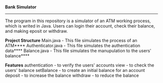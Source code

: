 **Bank Simulator**
****
The program in this repository is a simulator of an ATM working process, which is writed in Java. Users can login their account, check their balance, and making eposit or withdraw.

**Project Structure**
Main.java - This file simulates the process of an ATM****
Authenticator.java - This file simulates the authentication data****
Balance.java - This file simulates the manupulation to the users' balance****

**Features**
authentication - to verify the users' accounts
view - to check the users' balance
setBalance - to create an initial balance for an account
deposit - to increase the balance
withdraw - to reduce the balance
